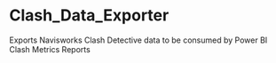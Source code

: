 # Clash_Data_Exporter
Exports Navisworks Clash Detective data to be consumed by Power BI Clash Metrics Reports
